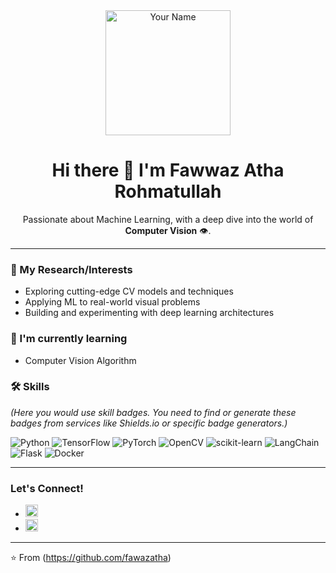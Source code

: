 <div align="center">
  <img src="YOUR_PROFILE_IMAGE_URL" alt="Your Name" width="200"/>
  <h1>Hi there 👋 I'm Fawwaz Atha Rohmatullah</h1>
</div>

<p align="center">
  Passionate about Machine Learning, with a deep dive into the world of <strong>Computer Vision</strong> 👁️.
</p>

---

### 🔭 My Research/Interests

* Exploring cutting-edge CV models and techniques
* Applying ML to real-world visual problems
* Building and experimenting with deep learning architectures

### 🌱 I'm currently learning

* Computer Vision Algorithm

### 🛠️ Skills

*(Here you would use skill badges. You need to find or generate these badges from services like Shields.io or specific badge generators.)*

![Python](https://img.shields.io/badge/Python-3776AB?style=for-the-badge&logo=python&logoColor=white)
![TensorFlow](https://img.shields.io/badge/TensorFlow-FF6F00?style=for-the-badge&logo=tensorflow&logoColor=white)
![PyTorch](https://img.shields.io/badge/PyTorch-EE4C2C?style=for-the-badge&logo=pytorch&logoColor=white)
![OpenCV](https://img.shields.io/badge/OpenCV-5C3EE8?style=for-the-badge&logo=opencv&logoColor=white)
![scikit-learn](https://img.shields.io/badge/scikit--learn-F7931E?style=for-the-badge&logo=scikit-learn&logoColor=white)
![LangChain](https://img.shields.io/badge/LangChain-000000?style=for-the-badge&logo=langchain&logoColor=green)
![Flask](https://img.shields.io/badge/Flask-000000?style=for-the-badge&logo=flask&logoColor=white)
![Docker](https://img.shields.io/badge/Docker-2496ED?style=for-the-badge&logo=docker&logoColor=white)

---

### Let's Connect!

* [<img src="https://img.shields.io/badge/LinkedIn-0077B5?style=for-the-badge&logo=linkedin&logoColor=white" height="20"/>]([YOUR_LINKEDIN_URL](https://www.linkedin.com/in/fawwaz-atha-rohmatullah-6ab2b2262/))
* [<img src="https://img.shields.io/badge/Kaggle-20BEFF?style=for-the-badge&logo=Kaggle&logoColor=white" height="20"/>]([YOUR_KAGGLE_PROFILE_URL](https://www.kaggle.com/clayton21))

---

⭐️ From (https://github.com/fawazatha)
